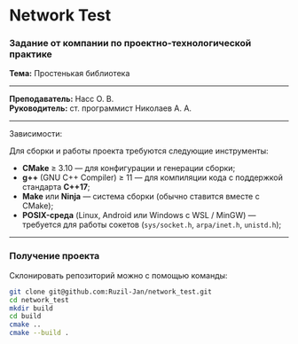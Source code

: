 # Network Test

### Задание от компании по проектно-технологической практике
**Тема:** Простенькая библиотека

---

**Преподаватель:** Насс О. В.  
**Руководитель:** ст. программист Николаев А. А.

---

Зависимости:

Для сборки и работы проекта требуются следующие инструменты:

- **CMake** ≥ 3.10 — для конфигурации и генерации сборки;  
- **g++** (GNU C++ Compiler) ≥ 11 — для компиляции кода с поддержкой стандарта **C++17**;  
- **Make** или **Ninja** — система сборки (обычно ставится вместе с CMake);  
- **POSIX-среда** (Linux, Android или Windows с WSL / MinGW) — требуется для работы сокетов (`sys/socket.h`, `arpa/inet.h`, `unistd.h`);  

---


### Получение проекта

Склонировать репозиторий можно с помощью команды:

```bash
git clone git@github.com:Ruzil-Jan/network_test.git
cd network_test
mkdir build
cd build
cmake ..
cmake --build .

